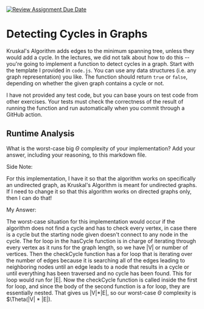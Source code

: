 [![Review Assignment Due Date](https://classroom.github.com/assets/deadline-readme-button-24ddc0f5d75046c5622901739e7c5dd533143b0c8e959d652212380cedb1ea36.svg)](https://classroom.github.com/a/3yAkp-x3)
# Detecting Cycles in Graphs

Kruskal's Algorithm adds edges to the minimum spanning tree, unless they would
add a cycle. In the lectures, we did not talk about how to do this -- you're
going to implement a function to detect cycles in a graph. Start with the
template I provided in `code.js`. You can use any data structures (i.e. any
graph representation) you like. The function should return `true` or `false`,
depending on whether the given graph contains a cycle or not.

I have not provided any test code, but you can base yours on test code from
other exercises. Your tests must check the correctness of the result of running
the function and run automatically when you commit through a GitHub action.

## Runtime Analysis

What is the worst-case big $\Theta$ complexity of your implementation? Add your
answer, including your reasoning, to this markdown file.

Side Note:

For this implementation, I have it so that the algorithm works on specifically an 
undirected graph, as Kruskal's Algorithm is meant for undirected graphs. If I
need to change it so that this algorithm works on directed graphs only, then I can
do that!

My Answer:

The worst-case situation for this implementation would occur if the algorithm
does not find a cycle and has to check every vertex, in case there is a cycle
but the starting node given doesn't connect to any node in the cycle. The for 
loop in the hasCycle function is in charge of iterating through every vertex
as it runs for the graph length, so we have |V| or number of vertices. Then 
the checkCycle function has a for loop that is iterating over the number of 
edges because it is searching all of the edges leading to neighboring nodes
until an edge leads to a node that results in a cycle or until everything
has been traversed and no cycle has been found. This for loop would run for |E|.
Now the checkCycle function is called inside the first for loop, and since the
body of the second function is a for loop, they are essentially nested. That gives
us |V|*|E|, so our worst-case $\Theta$ complexity is $\Theta(|V| * |E|).
